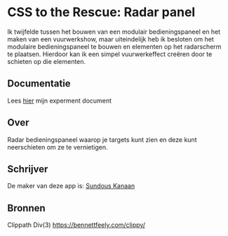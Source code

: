 # CSS to the Rescue: Radar panel

Ik twijfelde tussen het bouwen van een modulair bedieningspaneel en het maken van een vuurwerkshow, maar uiteindelijk heb ik besloten om het modulaire bedieningspaneel te bouwen en elementen op het radarscherm te plaatsen. Hierdoor kan ik een simpel vuurwerkeffect creëren door te schieten op die elementen.

## Documentatie
Lees [hier](https://github.com/SundousKanaan/css-to-the-rescue-2223/wiki) mijn experment document

## Over
Radar bedieningspaneel waarop je targets kunt zien en deze kunt neerschieten om ze te vernietigen.

## Schrijver
De maker van deze app is: [Sundous Kanaan](https://github.com/SundousKanaan)

## Bronnen
Clippath Div(3) https://bennettfeely.com/clippy/
